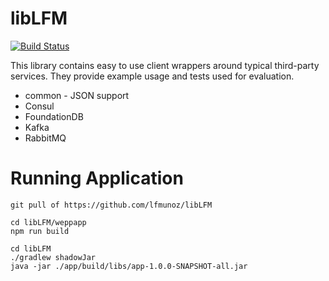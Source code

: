 #  libLFM

[![Build Status](https://travis-ci.org/lfmunoz/flink-dynamic-pipelines.svg?branch=master)](https://travis-ci.org/lfmunoz/flink-dynamic-pipelines)

This library contains easy to use client wrappers around typical third-party services.
They provide example usage and tests used for evaluation.

* common - JSON support
* Consul
* FoundationDB
* Kafka
* RabbitMQ


# Running Application

```
git pull of https://github.com/lfmunoz/libLFM
```

```
cd libLFM/weppapp
npm run build
```

```
cd libLFM
./gradlew shadowJar
java -jar ./app/build/libs/app-1.0.0-SNAPSHOT-all.jar
```




